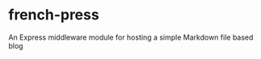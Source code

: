 french-press
============

An Express middleware module for hosting a simple Markdown file based blog
